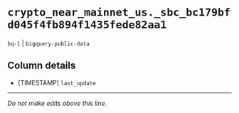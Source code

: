 # `crypto_near_mainnet_us._sbc_bc179bfd045f4fb894f1435fede82aa1`
`bq-1` | `bigquery-public-data`

## Column details
* [TIMESTAMP] `last_update`

-------------------------------------------------------------------------------
*Do not make edits above this line.*
